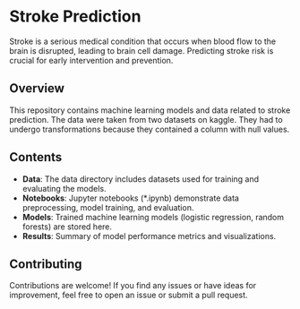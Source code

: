 # Stroke Prediction
Stroke is a serious medical condition that occurs when blood flow to the brain is disrupted, leading to brain cell damage. Predicting stroke risk is crucial for early intervention and prevention.

## Overview
This repository contains machine learning models and data related to stroke prediction. The data were taken from two datasets on kaggle. They had to undergo transformations because they contained a column with null values.

## Contents
- **Data**: The data directory includes datasets used for training and evaluating the models.
- **Notebooks**: Jupyter notebooks (*.ipynb) demonstrate data preprocessing, model training, and evaluation.
- **Models**: Trained machine learning models (logistic regression, random forests) are stored here.
- **Results**: Summary of model performance metrics and visualizations.

## Contributing
Contributions are welcome! If you find any issues or have ideas for improvement, feel free to open an issue or submit a pull request.
